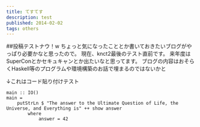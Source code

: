 ```yaml
---
title: てすてす
description: test
published: 2014-02-02
tags: others
---
```


##投稿テストナウ！w
ちょっと気になったこととか書いておきたいブログがやっぱり必要かなと思ったので。
現在、knct2最後のテスト直前です。
来年度はSuperConとかセキュキャンとか出たいなと思ってます。
ブログの内容はおそらくHaskell等のプログラムや環境構築のお話で埋まるのではないかと

↓これはコード貼り付けテスト
~~~{.haskell}
main :: IO()
main = 
    putStrLn $ "The answer to the Ultimate Question of Life, the Universe, and Everything is" ++ show answer
        where
            answer = 42
~~~
